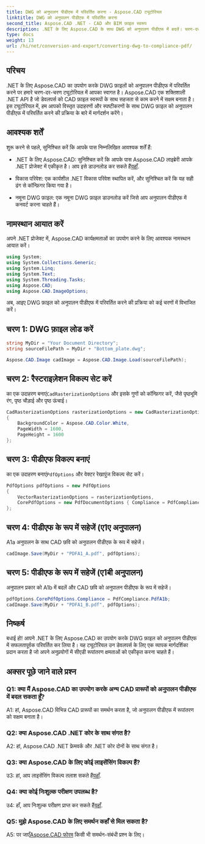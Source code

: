 ```yaml
---
title: DWG को अनुपालन पीडीएफ में परिवर्तित करना - Aspose.CAD ट्यूटोरियल
linktitle: DWG को अनुपालन पीडीएफ में परिवर्तित करना
second_title: Aspose.CAD .NET - CAD और BIM फ़ाइल स्वरूप
description: .NET के लिए Aspose.CAD के साथ DWG को अनुपालन पीडीएफ में बदलें। चरण-दर-चरण मार्गदर्शन के लिए हमारे ट्यूटोरियल का अनुसरण करें।
type: docs
weight: 13
url: /hi/net/conversion-and-export/converting-dwg-to-compliance-pdf/
---
```

## परिचय

.NET के लिए Aspose.CAD का उपयोग करके DWG फ़ाइलों को अनुपालन पीडीएफ में परिवर्तित करने पर हमारे चरण-दर-चरण ट्यूटोरियल में आपका स्वागत है। Aspose.CAD एक शक्तिशाली .NET API है जो डेवलपर्स को CAD फ़ाइल स्वरूपों के साथ सहजता से काम करने में सक्षम बनाता है। इस ट्यूटोरियल में, हम आपको विस्तृत उदाहरणों और स्पष्टीकरणों के साथ DWG फ़ाइल को अनुपालन पीडीएफ में परिवर्तित करने की प्रक्रिया के बारे में मार्गदर्शन करेंगे।

## आवश्यक शर्तें

शुरू करने से पहले, सुनिश्चित करें कि आपके पास निम्नलिखित आवश्यक शर्तें हैं:

-  .NET के लिए Aspose.CAD: सुनिश्चित करें कि आपके पास Aspose.CAD लाइब्रेरी आपके .NET प्रोजेक्ट में एकीकृत है। आप इसे डाउनलोड कर सकते हैं[यहाँ](https://releases.aspose.com/cad/net/).

- विकास परिवेश: एक कार्यशील .NET विकास परिवेश स्थापित करें, और सुनिश्चित करें कि यह सही ढंग से कॉन्फ़िगर किया गया है।

- नमूना DWG फ़ाइल: एक नमूना DWG फ़ाइल डाउनलोड करें जिसे आप अनुपालन पीडीएफ में कनवर्ट करना चाहते हैं।

## नामस्थान आयात करें

अपने .NET प्रोजेक्ट में, Aspose.CAD कार्यक्षमताओं का उपयोग करने के लिए आवश्यक नामस्थान आयात करें।

```csharp
using System;
using System.Collections.Generic;
using System.Linq;
using System.Text;
using System.Threading.Tasks;
using Aspose.CAD;
using Aspose.CAD.ImageOptions;
```

अब, आइए DWG फ़ाइल को अनुपालन पीडीएफ में परिवर्तित करने की प्रक्रिया को कई चरणों में विभाजित करें।

## चरण 1: DWG फ़ाइल लोड करें

```csharp
string MyDir = "Your Document Directory";
string sourceFilePath = MyDir + "Bottom_plate.dwg";

Aspose.CAD.Image cadImage = Aspose.CAD.Image.Load(sourceFilePath);
```

## चरण 2: रैस्टराइज़ेशन विकल्प सेट करें

 का एक उदाहरण बनाएं`CadRasterizationOptions` और इसके गुणों को कॉन्फ़िगर करें, जैसे पृष्ठभूमि रंग, पृष्ठ चौड़ाई और पृष्ठ ऊंचाई।

```csharp
CadRasterizationOptions rasterizationOptions = new CadRasterizationOptions
{
    BackgroundColor = Aspose.CAD.Color.White,
    PageWidth = 1600,
    PageHeight = 1600
};
```

## चरण 3: पीडीएफ विकल्प बनाएं

 का एक उदाहरण बनाएं`PdfOptions` और वेक्टर रेखापुंज विकल्प सेट करें।

```csharp
PdfOptions pdfOptions = new PdfOptions
{
    VectorRasterizationOptions = rasterizationOptions,
    CorePdfOptions = new PdfDocumentOptions { Compliance = PdfCompliance.PdfA1a }
};
```

## चरण 4: पीडीएफ के रूप में सहेजें (ए1ए अनुपालन)

A1a अनुपालन के साथ CAD छवि को अनुपालन पीडीएफ के रूप में सहेजें।

```csharp
cadImage.Save(MyDir + "PDFA1_A.pdf", pdfOptions);
```

## चरण 5: पीडीएफ के रूप में सहेजें (ए1बी अनुपालन)

अनुपालन प्रकार को A1b में बदलें और CAD छवि को अनुपालन पीडीएफ के रूप में सहेजें।

```csharp
pdfOptions.CorePdfOptions.Compliance = PdfCompliance.PdfA1b;
cadImage.Save(MyDir + "PDFA1_B.pdf", pdfOptions);
```

## निष्कर्ष

बधाई हो! आपने .NET के लिए Aspose.CAD का उपयोग करके DWG फ़ाइल को अनुपालन पीडीएफ में सफलतापूर्वक परिवर्तित कर लिया है। यह ट्यूटोरियल उन डेवलपर्स के लिए एक व्यापक मार्गदर्शिका प्रदान करता है जो अपने अनुप्रयोगों में सीएडी रूपांतरण क्षमताओं को एकीकृत करना चाहते हैं।

## अक्सर पूछे जाने वाले प्रश्न

### Q1: क्या मैं Aspose.CAD का उपयोग करके अन्य CAD प्रारूपों को अनुपालन पीडीएफ में बदल सकता हूँ?

A1: हां, Aspose.CAD विभिन्न CAD प्रारूपों का समर्थन करता है, जो अनुपालन पीडीएफ में रूपांतरण को सक्षम बनाता है।

### Q2: क्या Aspose.CAD .NET कोर के साथ संगत है?

A2: हां, Aspose.CAD .NET फ्रेमवर्क और .NET कोर दोनों के साथ संगत है।

### Q3: क्या Aspose.CAD के लिए कोई लाइसेंसिंग विकल्प हैं?

 उ3: हां, आप लाइसेंसिंग विकल्प तलाश सकते हैं[यहाँ](https://purchase.aspose.com/buy).

### Q4: क्या कोई निःशुल्क परीक्षण उपलब्ध है?

 उ4: हाँ, आप निःशुल्क परीक्षण प्राप्त कर सकते हैं[यहाँ](https://releases.aspose.com/).

### Q5: मुझे Aspose.CAD के लिए समर्थन कहाँ से मिल सकता है?

A5: पर जाएँ[Aspose.CAD फोरम](https://forum.aspose.com/c/cad/19) किसी भी समर्थन-संबंधी प्रश्न के लिए।